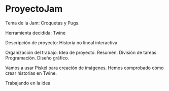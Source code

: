 # ProyectoJam

Tema de la Jam: Croquetas y Pugs.

Herramienta decidida: Twine

Descripción de proyecto: Historia no lineal interactiva

Organización del trabajo: Idea de proyecto. Resumen. División de tareas. Programación. Diseño gráfico.

Vamos a usar Piskel para creación de imágenes. Hemos comprobado cómo crear historias en Twine.

Trabajando en la idea
